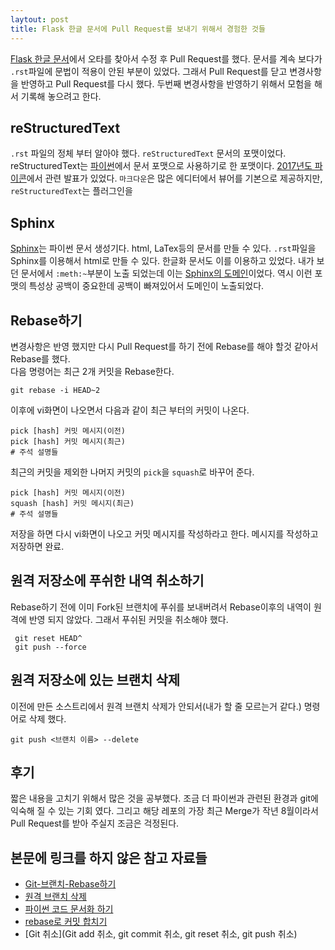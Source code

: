 ```yaml
---
laytout: post
title: Flask 한글 문서에 Pull Request를 보내기 위해서 경험한 것들
---
```


[Flask 한글 문서](http://flask-docs-kr.readthedocs.io/ko/latest/)에서 오타를 찾아서 수정 후 Pull Request를 했다. 문서를 계속 보다가 `.rst`파일에 문법이 적용이 안된 부분이 있었다. 그래서 Pull Request를 닫고 변경사항을 반영하고 Pull Request를 다시 했다. 두번째 변경사항을 반영하기 위해서 모험을 해서 기록해 놓으려고 한다.   

## reStructuredText
`.rst` 파일의 정체 부터 알아야 했다. `reStructuredText` 문서의 포맷이었다. reStructuredText는 [파이썬](https://www.python.org/dev/peps/pep-0287/)에서 문서 포맷으로 사용하기로 한 포맷이다.
[2017년도 파이콘](https://www.pycon.kr/2017/program/149)에서 관련 발표가 있었다. `마크다운`은  많은 에디터에서 뷰어를 기본으로 제공하지만, `reStructuredText`는 플러그인을   

## Sphinx
[Sphinx](http://www.sphinx-doc.org/en/stable/domains.html)는 파이썬 문서 생성기다. html, LaTex등의 문서를 만들 수 있다. `.rst`파일을 Sphinx를 이용해서 html로 만들 수 있다. 한글화 문서도 이를 이용하고 있었다. 
내가 보던 문서에서 `:meth:~`부분이 노출 되었는데 이는 [Sphinx의 도메인](http://www.sphinx-doc.org/en/stable/domains.html)이었다. 역시 이런 포맷의 특성상 공백이 중요한데 공백이 빠져있어서 도메인이 노출되었다.

## Rebase하기 
변경사항은 반영 했지만 다시 Pull Request를 하기 전에 Rebase를 해야 할것 같아서 Rebase를 했다.    
다음 명령어는 최근 2개 커밋을 Rebase한다. 
```
git rebase -i HEAD~2
```

이후에 vi화면이 나오면서 다음과 같이 최근 부터의 커밋이 나온다. 
```
pick [hash] 커밋 메시지(이전)
pick [hash] 커밋 메시지(최근)
# 주석 설명들
```

최근의 커밋을 제외한 나머지 커밋의 `pick`을 `squash`로 바꾸어 준다.
```
pick [hash] 커밋 메시지(이전)
squash [hash] 커밋 메시지(최근)
# 주석 설명들
```
저장을 하면 다시 vi화면이 나오고 커밋 메시지를 작성하라고 한다. 메시지를 작성하고 저장하면 완료.


## 원격 저장소에 푸쉬한 내역 취소하기
Rebase하기 전에 이미 Fork된 브랜치에 푸쉬를 보내버려서 Rebase이후의 내역이 원격에 반영 되지 않았다. 그래서 푸쉬된 커밋을 취소해야 했다.   
```
 git reset HEAD^
 git push --force
```

## 원격 저장소에 있는 브랜치 삭제 
이전에 만든 소스트리에서 원격 브랜치 삭제가 안되서(내가 할 줄 모르는거 같다.) 명령어로 삭제 했다.    
```
git push <브랜치 이름> --delete
```

## 후기
짧은 내용을 고치기 위해서 많은 것을 공부했다. 조금 더 파이썬과 관련된 환경과 git에 익숙해 질 수 있는 기회 였다. 그리고 해당 레포의 가장 최근 Merge가 작년 8월이라서 Pull Request를 받아 주실지 조금은 걱정된다.

## 본문에 링크를 하지 않은 참고 자료들
- [Git-브랜치-Rebase하기](https://git-scm.com/book/ko/v1/Git-%EB%B8%8C%EB%9E%9C%EC%B9%98-Rebase%ED%95%98%EA%B8%B0)
- [원격 브랜치 삭제](https://www.lesstif.com/pages/viewpage.action?pageId=20776547)
- [파이썬 코드 문서화 하기](http://www.hanul93.com/python-sphinx/)
- [rebase로 커밋 합치기](http://ko.gitready.com/advanced/2009/02/10/squashing-commits-with-rebase.html)
- [Git 취소](Git add 취소, git commit 취소, git reset 취소, git push 취소)